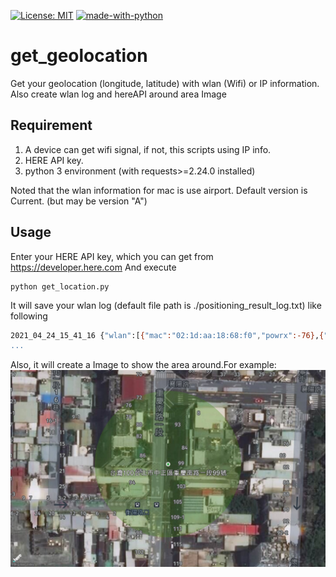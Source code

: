  [![License: MIT](https://img.shields.io/badge/License-MIT-yellow.svg)](https://opensource.org/licenses/MIT)  [![made-with-python](https://img.shields.io/badge/Made%20with-Python-1f425f.svg)](https://www.python.org/)
# get_geolocation
Get your geolocation (longitude, latitude) with wlan (Wifi) or IP information. Also create wlan log and hereAPI around area Image

## Requirement
1. A device can get wifi signal, if not, this scripts using IP info.
2. HERE API key.
3. python 3 environment (with requests>=2.24.0 installed)

Noted that the wlan information for mac is use airport. Default version is Current. (but may be version "A")

## Usage
Enter your HERE API key, which you can get from https://developer.here.com
And execute
```bash=
python get_location.py
```
It will save your wlan log (default file path is ./positioning_result_log.txt) like following
```bash
2021_04_24_15_41_16	{"wlan":[{"mac":"02:1d:aa:18:68:f0","powrx":-76},{"mac":"00:16:16:2a:67:46","powrx":-77},{"mac...
...
```

Also, it will create a Image to show the area around.For example:
![get_geolocation/here_network_positioning_result_2021_04_24_15_41_48.jpg](https://raw.githubusercontent.com/moonstarsky37/get_geolocation/master/here_network_positioning_result_2021_04_24_15_41_48.jpg)
